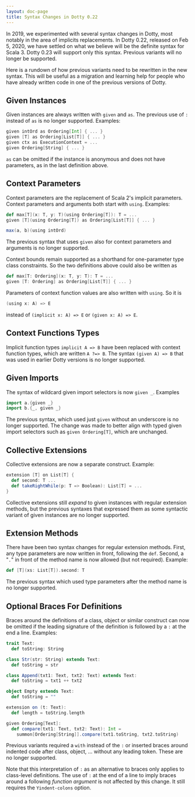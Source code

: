 ```yaml
---
layout: doc-page
title: Syntax Changes in Dotty 0.22
---
```


In 2019, we experimented with several syntax changes in Dotty, most notably in the area of
implicits replacements. In Dotty 0.22, released on Feb 5, 2020, we have settled on what
we believe will be the definite syntax for Scala 3. Dotty 0.23 will support only this
syntax. Previous variants will no longer be supported.

Here is a rundown of how previous variants need to be rewritten in the
new syntax. This will be useful as a migration and learning help for people who have already
written code in one of the previous versions of Dotty.

## Given Instances

Given instances are always written with `given` and `as`. The previous use of `:` instead of `as` is no longer supported. Examples:
```scala
given intOrd as Ordering[Int] { ... }
given [T] as Ordering[List[T]] { ... }
given ctx as ExecutionContext = ...
given Ordering[String] { ... }
```
`as` can be omitted if the instance is anonymous and does not have parameters, as in the last definition above.

## Context Parameters

Context parameters are the replacement of Scala 2's implicit parameters. Context parameters and arguments both start with `using`. Examples:
```scala
def max[T](x: T, y: T)(using Ordering[T]): T = ...
given [T](using Ordering[T]) as Ordering[List[T]] { ... }

max(a, b)(using intOrd)
```
The previous syntax that uses `given` also for context parameters and arguments is no longer supported.

Context bounds remain supported as a shorthand for one-parameter type class constraints. So the two definitions above could also be written as
```scala
def max[T: Ordering](x: T, y: T): T = ...
given [T: Ordering] as Ordering[List[T]] { ... }
```
Parameters of context function values are also written with `using`. So it is
```scala
(using x: A) => E
```
instead of `(implicit x: A) => E` or `(given x: A) => E`.

## Context Functions Types

Implicit function types `implicit A => B` have been replaced with context function types, which are written `A ?=> B`. The syntax `(given A) => B` that was used in earlier Dotty versions is no longer supported.

## Given Imports

The syntax of wildcard given import selectors is now `given _`. Examples
```scala
import a.{given _}
import b.{_, given _}
```
The previous syntax, which used just `given` without an underscore is no longer supported. The change was made to better align with typed given import selectors such as `given Ordering[T]`,
which are unchanged.

## Collective Extensions

Collective extensions are now a separate construct. Example:
```scala
extension [T] on List[T] {
  def second: T ...
  def takeRightWhile(p: T => Boolean): List[T] = ...
}
```
Collective extensions still _expand_ to given instances with regular extension methods, but the previous syntaxes that expressed them as some syntactic variant of given instances are no longer supported.

## Extension Methods

There have been two syntax changes for regular extension methods. First,
any type parameters are now written in front, following the `def`. Second,
a "`.`" in front of the method name is now allowed (but not required). Example:
```scala
def [T](xs: List[T]).second: T
```
The previous syntax which used type parameters after the method name is no longer supported.

## Optional Braces For Definitions

Braces around the definitions of a class, object or similar construct can now be omitted
if the leading signature of the definition is followed by a `:` at the end a line. Examples:
```scala
trait Text:
  def toString: String

class Str(str: String) extends Text:
  def toString = str

class Append(txt1: Text, txt2: Text) extends Text:
  def toString = txt1 ++ txt2

object Empty extends Text:
  def toString = ""

extension on (t: Text):
  def length = toString.length

given Ordering[Text]:
  def compare(txt1: Text, txt2: Text): Int =
    summon[Ordering[String]].compare(txt1.toString, txt2.toString)
```
Previous variants required a `with` instead of the `:` or inserted braces around indented code after class, object, ... without any leading token. These are no longer supported.

Note that this interpretation of `:` as an alternative to braces only applies to class-level definitions. The use of `:` at the end of a line to imply braces around a following _function argument_ is not affected by this change. It still requires the `Yindent-colons` option.
